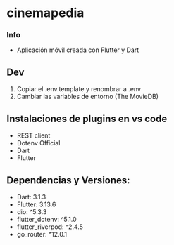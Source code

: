 # cinemapedia

### Info
* Aplicación móvil creada con Flutter y Dart

## Dev
1. Copiar el .env.template y renombrar a .env
2. Cambiar las variables de entorno (The MovieDB)

## Instalaciones de plugins en vs code
* REST client
* Dotenv Official
* Dart
* Flutter

## Dependencias y Versiones:
* Dart: 3.1.3
* Flutter: 3.13.6
* dio: ^5.3.3
* flutter_dotenv: ^5.1.0
* flutter_riverpod: ^2.4.5
* go_router: ^12.0.1